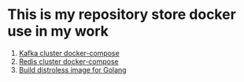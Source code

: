 # This is my repository store docker use in my work

1. [Kafka cluster docker-compose](kafka_cluster.md)
2. [Redis cluster docker-compose](redis_cluster.md)
3. [Build distroless image for Golang](build_distroless_image_for_golang.md)
